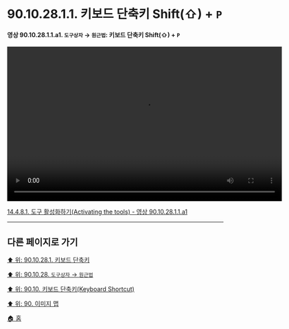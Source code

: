 # 90.10.28.1.1. 키보드 단축키 Shift(⇧) + `P`

<a id="90-10-28-01-01-a1"></a>

#### 영상 90.10.28.1.1.a1. `도구상자` → `원근법`: 키보드 단축키 Shift(⇧) + `P`
<video controls="controls" width="640" height="360" src="https://github.com/wonder13662/gimp/assets/15767104/d9e4780d-dd47-4aab-ac69-9b939623b247"></video>

[14.4.8.1. 도구 활성화하기(Activating the tools) - 영상 90.10.28.1.1.a1](./14-04-08-01-activating_the_tool.md#90-10-28-01-01-a1)

***

## 다른 페이지로 가기

[⬆️ 위: 90.10.28.1. 키보드 단축키](./90-10-28-01-00-keyboard_shortcut.md)

[⬆️ 위: 90.10.28. `도구상자` → `원근법`](./90-10-28-00-tool_box-perspective.md)

[⬆️ 위: 90.10. 키보드 단축키(Keyboard Shortcut)](./90-10-00-keyboard_shortcut.md)

[⬆️ 위: 90. 이미지 맵](./90-00-image-map.md)

[🏠 홈](./00-home.md)